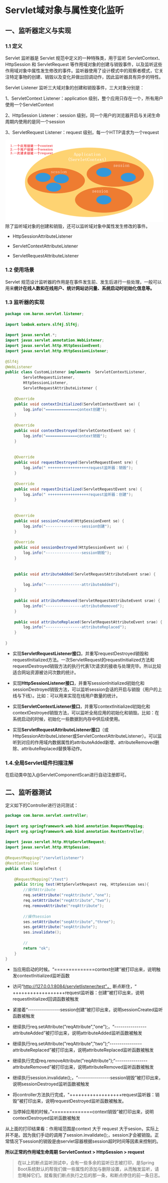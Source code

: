 # Servlet域对象与属性变化监听

## 一、监听器定义与实现

### 1.1 定义

Servlet 监听器是 Servlet 规范中定义的一种特殊类，用于监听 ServletContext、HttpSession 和 ServletRequest 等作用域对象的创建与销毁事件，以及监听这些作用域对象中属性发生修改的事件。监听器使用了设计模式中的观察者模式，它关注特定事物的创建、销毁以及变化并做出回调动作，因此监听器具有异步的特性。

Servlet Listener 监听三大域对象的创建和销毁事件，三大对象分别是：
    
1、ServletContext Listener：application 级别，整个应用只存在一个，所有用户使用一个ServletContext

2、HttpSession Listener：session 级别，同一个用户的浏览器开启与关闭生命周期内使用的是同一个session

3、ServletRequest Listener：request 级别，每一个HTTP请求为一个request

![img](img/637ba44184423b9b317813933a797dae_1164x604.png)
    除了监听域对象的创建和销毁，还可以监听域对象中属性发生修改的事件。

- HttpSessionAttributeListener

- ServletContextAttributeListener

- ServletRequestAttributeListener

### 1.2 使用场景

Servlet 规范设计监听器的作用是在事件发生前、发生后进行一些处理，一般可以用来**统计在线人数和在线用户、统计网站访问量、系统启动时初始化信息等。**

### 1.3 监听器的实现

```java
package com.baron.servlet.listener;

import lombok.extern.slf4j.Slf4j;

import javax.servlet.*;
import javax.servlet.annotation.WebListener;
import javax.servlet.http.HttpSessionEvent;
import javax.servlet.http.HttpSessionListener;

@Slf4j
@WebListener
public class CustomListener implements  ServletContextListener,
        ServletRequestListener,
        HttpSessionListener,
        ServletRequestAttributeListener {

    @Override
    public void contextInitialized(ServletContextEvent se) {
        log.info("==============context创建");
    }

    @Override
    public void contextDestroyed(ServletContextEvent se) {
        log.info("==============context销毁");
    }


    @Override
    public void requestDestroyed(ServletRequestEvent sre) {
        log.info(" ++++++++++++++++++request监听器：销毁");
    }

    @Override
    public void requestInitialized(ServletRequestEvent sre) {
        log.info(" ++++++++++++++++++request监听器：创建");
    }


    @Override
    public void sessionCreated(HttpSessionEvent se) {
        log.info("----------------session创建");
    }

    @Override
    public void sessionDestroyed(HttpSessionEvent se) {
        log.info("----------------session销毁");
    }


    public void attributeAdded(ServletRequestAttributeEvent srae) {

        log.info("----------------attributeAdded");
    }

    public void attributeRemoved(ServletRequestAttributeEvent srae) {
        log.info("----------------attributeRemoved");
    }

    public void attributeReplaced(ServletRequestAttributeEvent srae) {
        log.info("----------------attributeReplaced");
    }

}
```



- 实现**ServletRequestListener接口**，并重写requestDestroyed销毁和requestInitialized方法。一次ServletRequest的requestInitialized方法和requestDestroyed销毁方法的执行代表1次请求的接收与处理完毕。所以比较适合网站资源被访问次数的统计。
- 实现**HttpSessionListener接口**，并重写sessionInitialized初始化和sessionDestroyed销毁方法，可以监听session会话的开启与销毁（用户的上线与下线）。比如：可以用来实现在线用户数量的统计。

- 实现**ServletContextListener接口**，并重写contextInitialized初始化和contextDestroyed销毁方法，可以监听全局应用的初始化和销毁。比如：在系统启动的时候，初始化一些数据到内存中供后续使用。

- 实现**ServletRequestAttributeListener接口**（或HttpSessionAttributeListener或ServletContextAttributeListener）。可以监听到对应的作用域内数据属性的attributeAdded新增、attributeRemoved删除、attributeReplaced替换等动作。

### 1.4.全局Servlet组件扫描注解

在启动类中加入@ServletComponentScan进行自动注册即可。

## 二、监听器测试

定义如下的Controller进行访问测试：

```java
package com.baron.servlet.controller;

import org.springframework.web.bind.annotation.RequestMapping;
import org.springframework.web.bind.annotation.RestController;

import javax.servlet.http.HttpServletRequest;
import javax.servlet.http.HttpSession;

@RequestMapping("/servletlistener")
@RestController
public class SimpleTest {

    @RequestMapping("/test")
    public String test(HttpServletRequest req, HttpSession ses){
        //操作Attribute
        req.setAttribute("reqAttribute","one");
        req.setAttribute("reqAttribute","two");
        req.removeAttribute("reqAttribute");

        //操作session
        ses.setAttribute("seqAttribute","three");
        ses.getAttribute("seqAttribute");
        ses.invalidate();

        //
        return "ok";
    }
}
```



- 当应用启动的时候。“==============context创建”被打印出来，说明触发contextInitialized监听函数
- 访问“http://127.0.0.1:8084/servletlistener/test”， 断点断住，“ ++++++++++++++++++request监听器：创建”被打印出来，说明requestInitialized回调函数被触发

- 紧接着“----------------session创建”被打印出来，说明sessionCreated监听函数被触发

- 继续执行req.setAttribute("reqAttribute","one");，“----------------attributeAdded”被打印出来，说明attributeAdded监听函数被触发

- 继续执行req.setAttribute("reqAttribute","two");“----------------attributeReplaced”被打印出来，说明attributeReplaced监听函数被触发

- 继续执行完成req.removeAttribute("reqAttribute");“----------------attributeRemoved”被打印出来，说明attributeRemoved监听函数被触发

- 继续执行session.invalidate();，“----------------session销毁”被打印出来，说明sessionDestroyed监听函数被触发

- 将controller方法执行完成，"++++++++++++++++++request监听器：销毁"被打印出来，说明requestDestroyed监听函数被触发。

- 当停掉应用的时候，”==============context销毁”被打印出来，说明contextDestroyed监听函数被触发

从上面的打印结果看：作用域范围是context 大于 request 大于sesion，实际上并不是。因为我们手动的调用了session.invalidate();，session才会被销毁。正常情况下session的销毁是由servlet容器根据session超时时间等因素来控制的。

**所以正常的作用域生命周期 ServletContext > HttpSession > request**

> 在以上的断点监听测试中，会有一些多余的监听日志被打印，是Spring Boot系统默认的帮我们做一些属性的添加与删除设置，从而触发监听，请忽略掉它们。就看我们断点执行之后的那一条，和断点停住的前一条日志。
